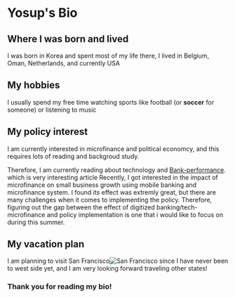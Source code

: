 # Yosup's Bio

## Where I was born and lived ##
I was born in Korea and spent most of my life there,
I lived in Belgium, Oman, Netherlands, and currently USA

## My hobbies ##
I usually spend my free time watching sports like football (or **soccer** for someone) or listening to music

## My policy interest ##
I am currently interested in microfinance and political economcy, and this requires lots of reading and backgroud study. 

Therefore, I am currently reading  about technology and [Bank-performance](https://www.sciencedirect.com/science/article/pii/S105752192400632X). which is very interesting article
Recently, I got interested in the impact of microfinance on small business growth using mobile banking and microfinance system. I found its effect was extremly great, but there are many challenges when it comes to implementing the policy. 
Therefore, figuring out the gap between the effect of digitized banking/tech-microfinance and policy implementation is one that i would like to focus on during this summer.
## My vacation plan ##
I am planning to visit San Francisco![San Francisco](https://images.squarespace-cdn.com/content/v1/5c7f5f60797f746a7d769cab/d1466e73-4bff-4821-a7b3-76d688d440e2/the+golden+gate+bridge+san+francisco.jpg?format=2500w) since I have never been to west side yet, and I am very looking forward traveling other states!

### Thank you for reading my bio! ###